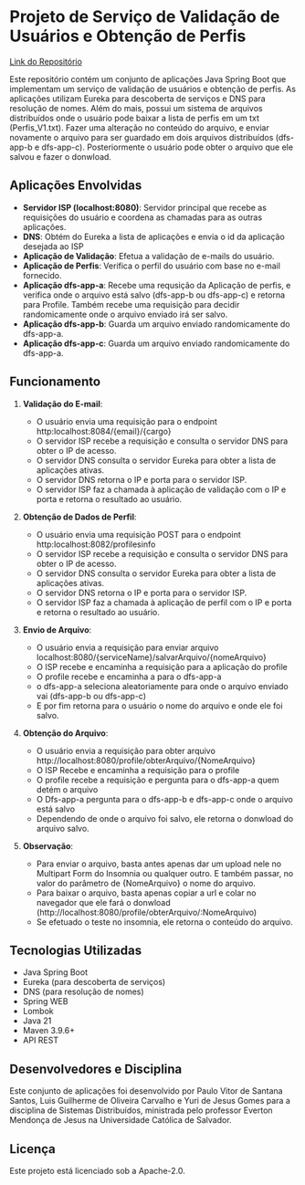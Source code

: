

# Projeto de Serviço de Validação de Usuários e Obtenção de Perfis

[Link do Repositório](https://github.com/paulo-2048/distributed-user-eureka.git)

Este repositório contém um conjunto de aplicações Java Spring Boot que implementam um serviço de validação de usuários e obtenção de perfis. As aplicações utilizam Eureka para descoberta de serviços e DNS para resolução de nomes. Além do mais, possui um sistema de arquivos distribuídos onde o usuário pode baixar a lista de perfis em um txt (Perfis_V1.txt). Fazer uma alteração no conteúdo do arquivo, e enviar novamente o arquivo para ser guardado em dois arquivos distribuídos (dfs-app-b e dfs-app-c). Posteriormente o usuário pode obter o arquivo que ele salvou e fazer o donwload.

## Aplicações Envolvidas

- **Servidor ISP (localhost:8080)**: Servidor principal que recebe as requisições do usuário e coordena as chamadas para as outras aplicações.
- **DNS**: Obtém do Eureka a lista de aplicações e envia o id da aplicação desejada ao ISP
- **Aplicação de Validação**: Efetua a validação de e-mails do usuário.
- **Aplicação de Perfis**: Verifica o perfil do usuário com base no e-mail fornecido.
- **Aplicação dfs-app-a**: Recebe uma requsição da Aplicação de perfis, e verifica onde o arquivo está salvo (dfs-app-b ou dfs-app-c) e retorna para Profile. Também recebe uma requisição para decidir randomicamente onde o arquivo enviado irá ser salvo.
- **Aplicação dfs-app-b**: Guarda um arquivo enviado randomicamente do dfs-app-a.
- **Aplicação dfs-app-c**: Guarda um arquivo enviado randomicamente do dfs-app-a. 

## Funcionamento

1. **Validação do E-mail**:
   - O usuário envia uma requisição para o endpoint http:localhost:8084/{email}/{cargo}
   - O servidor ISP recebe a requisição e consulta o servidor DNS para obter o IP de acesso.
   - O servidor DNS consulta o servidor Eureka para obter a lista de aplicações ativas.
   - O servidor DNS retorna o IP e porta para o servidor ISP.
   - O servidor ISP faz a chamada à aplicação de validação com o IP e porta e retorna o resultado ao usuário.

2. **Obtenção de Dados de Perfil**:
   - O usuário envia uma requisição POST para o endpoint http:localhost:8082/profilesinfo
   - O servidor ISP recebe a requisição e consulta o servidor DNS para obter o IP de acesso.
   - O servidor DNS consulta o servidor Eureka para obter a lista de aplicações ativas.
   - O servidor DNS retorna o IP e porta para o servidor ISP.
   - O servidor ISP faz a chamada à aplicação de perfil com o IP e porta e retorna o resultado ao usuário.
  
3. **Envio de Arquivo**:
   - O usuário envia a requisição para enviar arquivo localhost:8080/{serviceName}/salvarArquivo/{nomeArquivo}
   - O ISP recebe e encaminha a requisição para a aplicação do profile
   - O profile recebe e encaminha a para o dfs-app-a
   - o dfs-app-a seleciona aleatoriamente para onde o arquivo enviado vai (dfs-app-b ou dfs-app-c)
   - E por fim retorna para o usuário o nome do arquivo e onde ele foi salvo.
  
4. **Obtenção do Arquivo**:
   - O usuário envia a requisição para obter arquivo http://localhost:8080/profile/obterArquivo/{NomeArquivo}
   - O ISP Recebe e encaminha a requisição para o profile
   - O profile recebe a requisição e pergunta para o dfs-app-a quem detém o arquivo
   - O Dfs-app-a pergunta para o dfs-app-b e dfs-app-c onde o arquivo está salvo
   - Dependendo de onde o arquivo foi salvo, ele retorna o donwload do arquivo salvo.
  
5. **Observação**:
   - Para enviar o arquivo, basta antes apenas dar um upload nele no Multipart Form do Insomnia ou qualquer outro. E também passar, no valor do parâmetro de {NomeArquivo} o nome do arquivo.
   - Para baixar o arquivo, basta apenas copiar a url e colar no navegador que ele fará o donwload (http://localhost:8080/profile/obterArquivo/:NomeArquivo)
   - Se efetuado o teste no insomnia, ele retorna o conteúdo do arquivo.

## Tecnologias Utilizadas

- Java Spring Boot
- Eureka (para descoberta de serviços)
- DNS (para resolução de nomes)
- Spring WEB
- Lombok
- Java 21
- Maven 3.9.6+
- API REST

## Desenvolvedores e Disciplina

Este conjunto de aplicações foi desenvolvido por Paulo Vitor de Santana Santos, Luis Guilherme de Oliveira Carvalho e Yuri de Jesus Gomes para a disciplina de Sistemas Distribuídos, ministrada pelo professor Everton Mendonça de Jesus na Universidade Católica de Salvador.

## Licença

Este projeto está licenciado sob a Apache-2.0.
